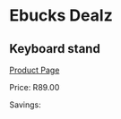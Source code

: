 
# Ebucks Dealz
## Keyboard stand
[Product Page](https://www.ebucks.com/web/shop/productSelected.do?prodId=966974339&catId=714948688)

Price: R89.00

Savings: 


	